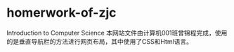 # homerwork-of-zjc
Introduction to Computer Science
本网站文件由计算机001班曾锦程完成，使用的是垂直导航栏的方法进行网页布局，其中使用了CSS和Html语言。
